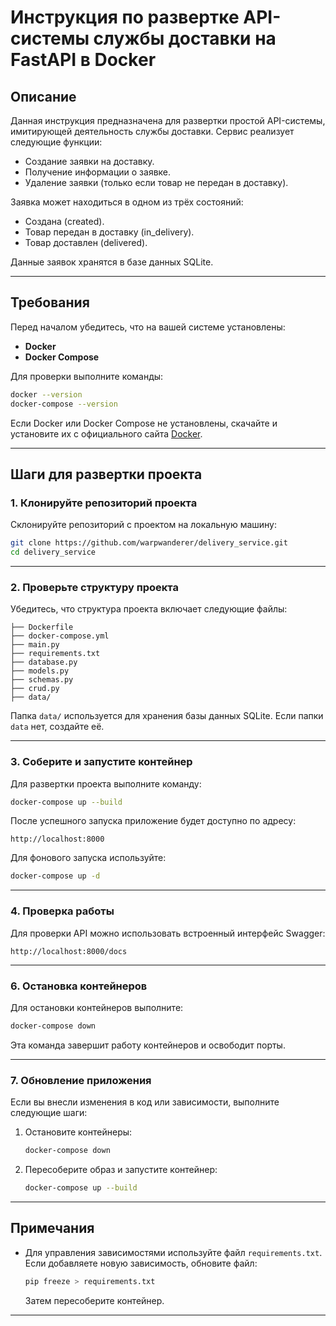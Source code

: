 # Инструкция по развертке API-системы службы доставки на FastAPI в Docker

## Описание
Данная инструкция предназначена для развертки простой API-системы, имитирующей деятельность службы доставки. Сервис реализует следующие функции:

- Создание заявки на доставку.
- Получение информации о заявке.
- Удаление заявки (только если товар не передан в доставку).

Заявка может находиться в одном из трёх состояний:
- Создана (created).
- Товар передан в доставку (in_delivery).
- Товар доставлен (delivered).

Данные заявок хранятся в базе данных SQLite.

---

## Требования
Перед началом убедитесь, что на вашей системе установлены:

- **Docker**
- **Docker Compose**

Для проверки выполните команды:
```bash
docker --version
docker-compose --version
```
Если Docker или Docker Compose не установлены, скачайте и установите их с официального сайта [Docker](https://www.docker.com/).

---

## Шаги для развертки проекта

### 1. Клонируйте репозиторий проекта
Склонируйте репозиторий с проектом на локальную машину:
```bash
git clone https://github.com/warpwanderer/delivery_service.git
cd delivery_service
```

---

### 2. Проверьте структуру проекта
Убедитесь, что структура проекта включает следующие файлы:

```
├── Dockerfile
├── docker-compose.yml
├── main.py
├── requirements.txt
├── database.py
├── models.py
├── schemas.py
├── crud.py
├── data/
```

Папка `data/` используется для хранения базы данных SQLite.
Если папки `data` нет, создайте её.

---

### 3. Соберите и запустите контейнер
Для развертки проекта выполните команду:
```bash
docker-compose up --build
```

После успешного запуска приложение будет доступно по адресу:
```
http://localhost:8000
```

Для фонового запуска используйте:
```bash
docker-compose up -d
```

---

### 4. Проверка работы

Для проверки API можно использовать встроенный интерфейс Swagger:
```
http://localhost:8000/docs
```

---

### 6. Остановка контейнеров
Для остановки контейнеров выполните:
```bash
docker-compose down
```

Эта команда завершит работу контейнеров и освободит порты.

---

### 7. Обновление приложения
Если вы внесли изменения в код или зависимости, выполните следующие шаги:

1. Остановите контейнеры:
    ```bash
    docker-compose down
    ```
2. Пересоберите образ и запустите контейнер:
    ```bash
    docker-compose up --build
    ```

---

## Примечания
- Для управления зависимостями используйте файл `requirements.txt`. Если добавляете новую зависимость, обновите файл:
  ```bash
  pip freeze > requirements.txt
  ```
  Затем пересоберите контейнер.

---

